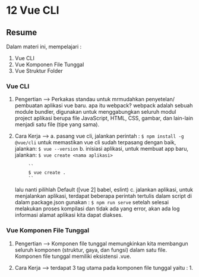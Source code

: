 # 12 Vue CLI

## Resume
Dalam materi ini, mempelajari :
1. Vue CLI
2. Vue Komponen File Tunggal
3. Vue Struktur Folder

### Vue CLI
1. Pengertian --> Perkakas standau untuk mrmudahkan penyetelan/ pembuatan aplikasi vue baru.
    apa itu webpack? webpack adalah sebuah module bundler, digunakan untuk menggabungkan seluruh modul project aplikasi berupa file JavaScript, HTML, CSS, gambar, dan lain-lain menjadi satu file (tipe yang sama).

2. Cara Kerja -->
    a. pasang vue cli, jalankan perintah :
            ``
            $ npm install -g @vue/cli
            ``
    untuk memastikan vue cli sudah terpasang dengan baik, jalankan:
            ``
            $ vue --version
            ``
    b. inisiasi aplikasi, untuk membuat app baru, jalankan:
            ``
            $ vue create <nama aplikasi>
            ``

            ``
            $ vue create .
            ``

    lalu nanti pilihlah Default ([vue 2] babel, eslint)
    c. jalankan aplikasi, untuk menjalankan aplikasi, terdapat beberapa perintah tertulis dalam script di dalam package.json
    gunakan :
            ``
            $ npm run serve
            ``
    setelah selesai melakukan proses kompilasi dan tidak ada yang error, akan ada log informasi alamat aplikasi kita dapat diakses.

### Vue Komponen File Tunggal

1. Pengertian --> Komponen file tunggal memungkinkan kita membangun seluruh komponen (struktur, gaya, dan fungsi) dalam satu file. Komponen file tunggal memiliki eksistensi .vue.

2. Cara Kerja --> terdapat 3 tag utama pada komponen file tunggal yaitu :
                    1. <template>, sama seperti html body, memuat dan me-render HTML tag pada umumnya.
                    2. <script>, memuat syntax javascript juga dapat menerima atribut lang yang biasanya untuk penggunaan type script.
                    3. <style>, memuat syntax css. juga dapat menerima atribut lang yang biasanya untuk penggunaan CSS preprosessor seperti Stylus SCSS.

### Vue Struktur Folder

1. Default/Bawaan --> pada dasarnya, direktori yang kita pilih dengan setelan bawaan akan sesuai standar, seiring berkembangnya aplikasi dan bertambah kompleksnya aplikasi, maka susunan direktori bisa berubah sesuai keinginan.

2. Assets --> di direktori ini kita akan menyimpan semua file di asset. (seperti font, ikon, gambar, style, dll)

3. Components --> di direktori ini kita akan menyimpan semua file komponen file tunggal Vue.

4. Router --> didalam direktori ini kit akan menyimpan semua file yang terkait dengan vue-router, yang dimana ini merupakan library untuk mengatur routing alamat aplikasi vue.

5. Store --> ini adalah direktori penyimpanan vuex tempat kita dapat menyimpan semua file terkait vuex. vuex adalah library untuk mengatur penyimpanan state berbasis global pada aplikasi vue.

6. View --> isinya mirip dengan direktori komponen, yaitu komponen file tunggal namun yang membedakan adalah pada direktori ini dibunakan sebagai halaman, dimana file di dalam direktori ini berhubungan langsung dengan router. Sedangkan file di direktori components berhubungan langsung dengan file di direktori views atau sesama file di folder components.

7. Test --> direktori test berada diluar direktori src, krn direktori ini tidak berhubungan dengan file yang dibutuhkan untuk proses pengembangan. Berisi berkas untuk melakukan unit testing komponen atau fungsi yang ada didalam direktori src.


## Task
### Membuat project
Pada task ini kita akan membuat sebuat todo list menggunakan komponen file tunggal.

[App.vue](../vue-cli/src/App.vue)

output :

![Screenshot Content Pic 1](./screenshots/img1.png)
![Screenshot Content Pic 2](./screenshots/img2.png)
![Screenshot Content Pic 3](./screenshots/img3.png)
